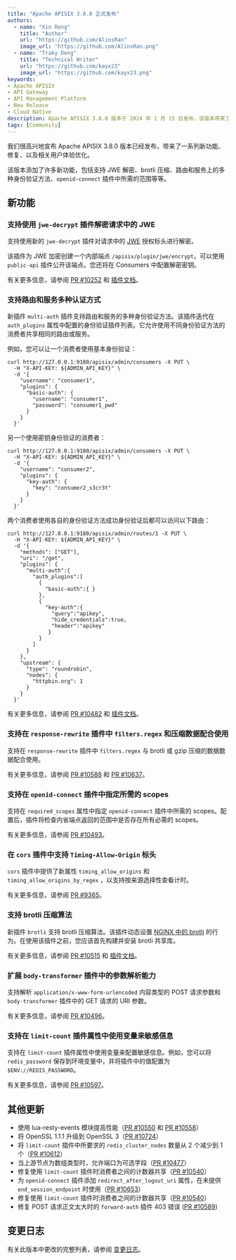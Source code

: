 ```yaml
---
title: "Apache APISIX 3.8.0 正式发布"
authors:
  - name: "Xin Rong"
    title: "Author"
    url: "https://github.com/AlinsRan"
    image_url: "https://github.com/AlinsRan.png"
  - name: "Traky Deng"
    title: "Technical Writer"
    url: "https://github.com/kayx23"
    image_url: "https://github.com/kayx23.png"
keywords:
- Apache APISIX
- API Gateway
- API Management Platform
- New Release
- Cloud Native
description: Apache APISIX 3.8.0 版本于 2024 年 1 月 15 日发布。该版本带来了一系列新功能、修复、以及相关用户体验优化。
tags: [Community]
---
```


我们很高兴地宣布 Apache APISIX 3.8.0 版本已经发布，带来了一系列新功能、修复、以及相关用户体验优化。

<!--truncate-->

该版本添加了许多新功能，包括支持 JWE 解密、brotli 压缩、路由和服务上的多种身份验证方法、`openid-connect` 插件中所需的范围等等。

## 新功能

### 支持使用 `jwe-decrypt` 插件解密请求中的 JWE

支持使用新的 `jwe-decrypt` 插件对请求中的 [JWE](https://datatracker.ietf.org/doc/html/rfc7516) 授权标头进行解密。

该插件为 JWE 加密创建一个内部端点 `/apisix/plugin/jwe/encrypt`，可以使用 `public-api` 插件公开该端点。您还将在 Consumers 中配置解密密钥。

有关更多信息，请参阅 [PR #10252](https://github.com/apache/apisix/pull/10252) 和 [插件文档](https://github.com/apache/apisix/blob/master/docs/en/latest/plugins/jwe-decrypt.md)。

### 支持路由和服务多种认证方式

新插件 `multi-auth` 插件支持路由和服务的多种身份验证方法。该插件迭代在 `auth_plugins` 属性中配置的身份验证插件列表。它允许使用不同身份验证方法的消费者共享相同的路由或服务。

例如，您可以让一个消费者使用基本身份验证：

```shell
curl http://127.0.0.1:9180/apisix/admin/consumers -X PUT \
  -H "X-API-KEY: ${ADMIN_API_KEY}" \
  -d '{
    "username": "consumer1",
    "plugins": {
      "basic-auth": {
        "username": "consumer1",
        "password": "consumer1_pwd"
      }
    }
  }'
```

另一个使用密钥身份验证的消费者：

```shell
curl http://127.0.0.1:9180/apisix/admin/consumers -X PUT \
  -H "X-API-KEY: ${ADMIN_API_KEY}" \
  -d '{
    "username": "consumer2",
    "plugins": {
      "key-auth": {
        "key": "consumer2_s3cr3t"
      }
    }
  }'
```

两个消费者使用各自的身份验证方法成功身份验证后都可以访问以下路由：

```shell
curl http://127.0.0.1:9180/apisix/admin/routes/1 -X PUT \
  -H "X-API-KEY: ${ADMIN_API_KEY}" \
  -d '{
    "methods": ["GET"],
    "uri": "/get",
    "plugins": {
      "multi-auth":{
        "auth_plugins":[
          {
            "basic-auth":{ }
          },
          {
            "key-auth":{
              "query":"apikey",
              "hide_credentials":true,
              "header":"apikey"
             }
          }
        ]
      }
    },
    "upstream": {
      "type": "roundrobin",
      "nodes": {
        "httpbin.org": 1
      }
    }
  }'
```

有关更多信息，请参阅 [PR #10482](https://github.com/apache/apisix/pull/10482) 和 [插件文档](https://github.com/apache/apisix/blob/master/docs/en/latest/plugins/multi-auth.md)。

### 支持在 `response-rewrite` 插件中 `filters.regex` 和压缩数据配合使用

支持在 `response-rewrite` 插件中 `filters.regex` 与 brotli 或 gzip 压缩的数据数据配合使用。

有关更多信息，请参阅 [PR #10588](https://github.com/apache/apisix/pull/10588) 和 [PR #10637](https://github.com/apache/apisix/pull/10637)。

### 支持在 `openid-connect` 插件中指定所需的 scopes

支持在 `required_scopes` 属性中指定 `openid-connect` 插件中所需的 scopes。配置后，插件将检查内省端点返回的范围中是否存在所有必需的 scopes。

有关更多信息，请参阅 [PR #10493](https://github.com/apache/apisix/pull/10493)。

### 在 `cors` 插件中支持 `Timing-Allow-Origin` 标头

`cors` 插件中提供了新属性 `timing_allow_origins` 和 `timing_allow_origins_by_regex` ，以支持按来源选择性查看计时。

有关更多信息，请参阅 [PR #9365](https://github.com/apache/apisix/pull/9365)。

### 支持 brotli 压缩算法

新插件 `brotli` 支持 brotli 压缩算法。该插件动态设置 [NGINX 中的 brotli](https://github.com/google/ngx_brotli) 的行为。在使用该插件之前，您应该首先构建并安装 brotli 共享库。

有关更多信息，请参阅 [PR #10515](https://github.com/apache/apisix/pull/10515) 和 [插件文档](https://github.com/apache/apisix/blob/master/docs/en/latest/plugins/brotli.md)。

### 扩展 `body-transformer` 插件中的参数解析能力

支持解析 `application/x-www-form-urlencoded` 内容类型的 POST 请求参数和 `body-transformer` 插件中的 GET 请求的 URI 参数。

有关更多信息，请参阅 [PR #10496](https://github.com/apache/apisix/pull/10496)。

### 支持在 `limit-count` 插件属性中使用变量来敏感信息

支持在 `limit-count` 插件属性中使用变量来配置敏感信息。例如，您可以将 `redis_password` 保存到环境变量中，并将插件中的值配置为 `$ENV://REDIS_PASSWORD`。

有关更多信息，请参阅 [PR #10597](https://github.com/apache/apisix/pull/10597)。

## 其他更新

- 使用 lua-resty-events 模块提高性能（[PR #10550](https://github.com/apache/apisix/pull/10550) 和 [PR #10558](https://github.com/apache/apisix/pull/10558)）
- 将 OpenSSL 1.1.1 升级到 OpenSSL 3（[PR #10724](https://github.com/apache/apisix/pull/10724)）
- 将 `limit-count` 插件中所要求的 `redis_cluster_nodes` 数量从 2 个减少到 1 个（[PR #10612](https://github.com/apache/apisix/pull/10612)）
- 当上游节点为数组类型时，允许端口为可选字段（[PR #10477](https://github.com/apache/apisix/pull/10477)）
- 修复使用 `limit-count` 插件时消费者之间的计数器共享（[PR #10540](https://github.com/apache/apisix/pull/10540)）
- 为 `openid-connect` 插件添加 `redirect_after_logout_uri` 属性，在未提供 `end_session_endpoint` 时使用（[PR #10653](https://github.com/apache/apisix/pull/10653)）
- 修复使用 `limit-count` 插件时消费者之间的计数器共享（[PR #10540](https://github.com/apache/apisix/pull/10540)）
- 修复 POST 请求正文太大时的 `forward-auth` 插件 403 错误 ([PR #10589](https://github.com/apache/apisix/pull/10589))

## 变更日志

有关此版本中更改的完整列表，请参阅 [变更日志](https://github.com/apache/apisix/blob/master/CHANGELOG.md#380)。
